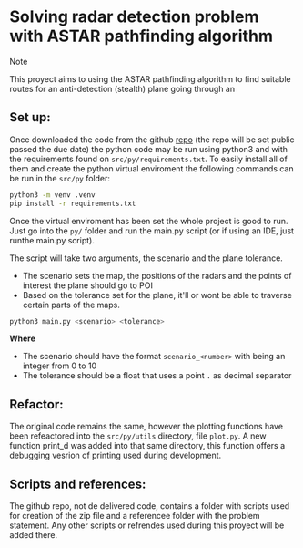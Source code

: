 # Solving radar detection problem with ASTAR pathfinding algorithm

> [!NOTE]
>This proyect aims to using the ASTAR pathfinding algorithm to find suitable routes for an anti-detection (stealth) plane going through an 
> 

## Set up: 
Once downloaded the code from the github [repo](https://github.com/Albrtito/UC3M-AI-RADARS) (the repo will be set public passed the due date) the python code may be run using python3 and with the requirements found on `src/py/requirements.txt`. To easily install all of them and create the python virtual enviroment the following commands can be run in the `src/py` folder: 

```bash
python3 -m venv .venv
pip install -r requirements.txt
```

Once the virtual enviroment has been set the whole project is good to run. Just go into the `py/` folder and run the main.py script (or if using an IDE, just runthe main.py script).

The script will take two arguments, the scenario and the plane tolerance. 
* The scenario sets the map, the positions of the radars and the points of interest the plane should go to POI
* Based on the tolerance set for the plane, it'll or wont be able to traverse certain parts of the maps. 


```bash
python3 main.py <scenario> <tolerance>
```

**Where**
* The scenario should have the format `scenario_<number>` with <number> being an integer from 0 to 10
* The tolerance should be a float that uses a point `.` as decimal separator

## Refactor: 
The original code remains the same, however the plotting functions have been refeactored into the `src/py/utils` directory, file `plot.py`. A new function print_d was added into that same directory, this function offers a debugging vesrion of printing used during development.

## Scripts and references: 
The github repo, not de delivered code, contains a folder with scripts used for creation of the zip file and a referencee folder with the problem statement. Any other scripts or refrendes used during this proyect will be added there. 


